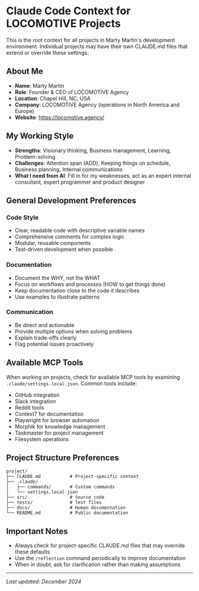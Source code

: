 # Claude Code Context for LOCOMOTIVE Projects

This is the root context for all projects in Marty Martin's development environment. Individual projects may have their own CLAUDE.md files that extend or override these settings.

## About Me
- **Name**: Marty Martin
- **Role**: Founder & CEO of LOCOMOTIVE Agency
- **Location**: Chapel Hill, NC, USA
- **Company**: LOCOMOTIVE Agency (operations in North America and Europe)
- **Website**: https://locomotive.agency/

## My Working Style
- **Strengths**: Visionary thinking, Business management, Learning, Problem-solving
- **Challenges**: Attention span (ADD), Keeping things on schedule, Business planning, Internal communications
- **What I need from AI**: Fill in for my weaknesses, act as an expert internal consultant, expert programmer and product designer

## General Development Preferences

### Code Style
- Clear, readable code with descriptive variable names
- Comprehensive comments for complex logic
- Modular, reusable components
- Test-driven development when possible

### Documentation
- Document the WHY, not the WHAT
- Focus on workflows and processes (HOW to get things done)
- Keep documentation close to the code it describes
- Use examples to illustrate patterns

### Communication
- Be direct and actionable
- Provide multiple options when solving problems
- Explain trade-offs clearly
- Flag potential issues proactively

## Available MCP Tools
When working on projects, check for available MCP tools by examining `.claude/settings.local.json`. Common tools include:
- GitHub integration
- Slack integration
- Reddit tools
- Context7 for documentation
- Playwright for browser automation
- Morphik for knowledge management
- Taskmaster for project management
- Filesystem operations

## Project Structure Preferences
```
project/
├── CLAUDE.md           # Project-specific context
├── .claude/
│   ├── commands/       # Custom commands
│   └── settings.local.json
├── src/                # Source code
├── tests/              # Test files
├── docs/               # Human documentation
└── README.md           # Public documentation
```

## Important Notes
- Always check for project-specific CLAUDE.md files that may override these defaults
- Use the `/reflection` command periodically to improve documentation
- When in doubt, ask for clarification rather than making assumptions

---

*Last updated: December 2024*